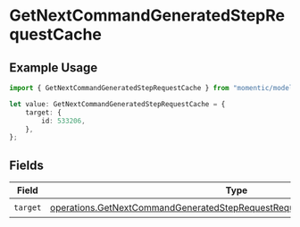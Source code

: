 # GetNextCommandGeneratedStepRequestCache

## Example Usage

```typescript
import { GetNextCommandGeneratedStepRequestCache } from "momentic/models/operations";

let value: GetNextCommandGeneratedStepRequestCache = {
    target: {
        id: 533206,
    },
};
```

## Fields

| Field                                                                                                                                                                    | Type                                                                                                                                                                     | Required                                                                                                                                                                 | Description                                                                                                                                                              |
| ------------------------------------------------------------------------------------------------------------------------------------------------------------------------ | ------------------------------------------------------------------------------------------------------------------------------------------------------------------------ | ------------------------------------------------------------------------------------------------------------------------------------------------------------------------ | ------------------------------------------------------------------------------------------------------------------------------------------------------------------------ |
| `target`                                                                                                                                                                 | [operations.GetNextCommandGeneratedStepRequestRequestBodyLastCommand6Target](../../models/operations/getnextcommandgeneratedsteprequestrequestbodylastcommand6target.md) | :heavy_check_mark:                                                                                                                                                       | N/A                                                                                                                                                                      |